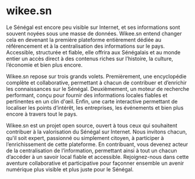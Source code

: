 # wikee.sn

Le Sénégal est encore peu visible sur Internet, et ses informations sont souvent noyées sous une masse de données. Wikee.sn entend changer cela en devenant la première plateforme entièrement dédiée au référencement et à la centralisation des informations sur le pays. Accessible, structurée et fiable, elle offrira aux Sénégalais et au monde entier un accès direct à des contenus riches sur l’histoire, la culture, l’économie et bien plus encore.

Wikee.sn repose sur trois grands volets. Premièrement, une encyclopédie complète et collaborative, permettant à chacun de contribuer et d’enrichir les connaissances sur le Sénégal. Deuxièmement, un moteur de recherche performant, conçu pour fournir des informations locales fiables et pertinentes en un clin d'œil. Enfin, une carte interactive permettant de localiser les points d’intérêt, les entreprises, les événements et bien plus encore à travers tout le pays.

Wikee.sn est un projet open source, ouvert à tous ceux qui souhaitent contribuer à la valorisation du Sénégal sur Internet. Nous invitons chacun, qu'il soit expert, passionné ou simplement citoyen, à participer à l’enrichissement de cette plateforme. En contribuant, vous devenez acteur de la centralisation de l’information, permettant ainsi à tout un chacun d’accéder à un savoir local fiable et accessible. Rejoignez-nous dans cette aventure collaborative et participative pour façonner ensemble un avenir numérique plus visible et plus juste pour le Sénégal.

